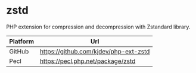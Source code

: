 # zstd

PHP extension for compression and decompression with Zstandard library.

| Platform | Url                                                              |
|----------|------------------------------------------------------------------|
| GitHub   | https://github.com/kjdev/php-ext-zstd                            |
| Pecl     | https://pecl.php.net/package/zstd                                |
